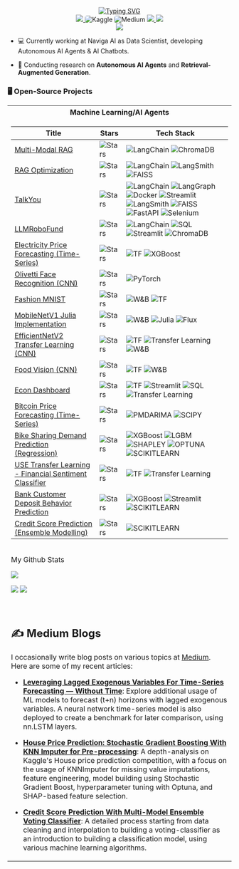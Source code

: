 <p align="center">
<a href="https://github.com/dfavenfre">
    <img src="https://readme-typing-svg.demolab.com?font=Georgia&size=18&duration=2000&pause=100&multiline=true&width=500&height=80&lines=Tolga+Şakar;Data+Scientist;+MSc+in+Applied+Data+Science" alt="Typing SVG" />
</a>
<br/>

<a href="https://github.com/dfavenfre/dfavenfre/blob/main/TOLGA_%C5%9EAKAR_CV_031024.pdf">
    <img src="https://img.shields.io/badge/PDF-CV-red?style=flat-square&logo=adobe">
</a>
<a href="https://www.kaggle.com/dfavenfre" style="text-decoration: none;">
      <img src="https://img.shields.io/badge/Kaggle-20BEFF?style=flat-square&logo=kaggle&logoColor=black" alt="Kaggle" style="border-radius: 5px;">
</a>
<a href="https://medium.com/@bauglir" style="text-decoration: none;">
      <img src="https://img.shields.io/badge/Medium-12100E?style=flat-square&logo=medium&logoColor=white" alt="Medium" style="border-radius: 5px;">
    </a>
<a href="https://www.linkedin.com/in/tolga-şakar/">
    <img src="https://img.shields.io/badge/-Linkedin-blue?style=flat-square&logo=linkedin">
</a>
<a href="mailto:tolgasa2@gmail.com.com">
    <img src="https://img.shields.io/badge/-Email-red?style=flat-square&logo=gmail&logoColor=white">
</a>

<br/> 

<!-- <a href="https://github.com/dfavenfre">
    <img src="https://github-readme-stats.vercel.app/api?username=dfavenfre&show_icons=true&count_private=true&show_icons=true&hide_border=true&hide_title=true&card_width=300px&hide_rank=true&bg_color=00000000&theme=dracula">
</a> -->

<a href="https://github.com/dfavenfre">
    <img src="https://github-stats-alpha.vercel.app/api?username=dfavenfre&cc=22272e&tc=37BCF6&ic=fff&bc=0000">
</a>

</p>

* 💻 Currently working at Naviga AI as Data Scientist, developing Autonomous AI Agents & AI Chatbots. 

* 📖 Conducting research on **Autonomous AI Agents** and **Retrieval-Augmented Generation**.

### 🖥️ Open-Source Projects
<table>
<tr><th>Machine Learning/AI Agents </th></th></tr>
<tr><td>

|Title | Stars| Tech Stack|
|--|--|--|
| [Multi-Modal RAG](https://github.com/dfavenfre/MultiModal-RAG)| <img alt="Stars" src="https://img.shields.io/github/stars/dfavenfre/MultiModal-RAG?style=flat-square&labelColor=black"/>| ![LangChain](https://img.shields.io/badge/LangChain-black?style=flat-square&logo=langchain) ![ChromaDB](https://img.shields.io/badge/ChromaDB-green?style=flat-square&logo=chromadb)|
|[RAG Optimization](https://github.com/dfavenfre/RAG-Optimization)| <img alt="Stars" src="https://img.shields.io/github/stars/dfavenfre/RAG-Optimization?style=flat-square&labelColor=black"/> | ![LangChain](https://img.shields.io/badge/LangChain-black?style=flat-square&logo=langchain) ![LangSmith](https://img.shields.io/badge/LangSmith-black?style=flat-square&logo=langsmith) ![FAISS](https://img.shields.io/badge/FAISS-black?style=flat-square&logo=faiss)|
|[TalkYou](https://github.com/dfavenfre/TalkYou)| <img alt="Stars" src="https://img.shields.io/github/stars/dfavenfre/TalkYou?style=flat-square&labelColor=black"/>| ![LangChain](https://img.shields.io/badge/LangChain-black?style=flat-square&logo=langchain) ![LangGraph](https://img.shields.io/badge/LangGraph-black?style=flat-square&logo=langgraph) ![Docker](https://img.shields.io/badge/Docker-blue?style=flat-square&logo=docker) ![Streamlit](https://img.shields.io/badge/Streamlit-white?style=flat-square&logo=streamlit) ![LangSmith](https://img.shields.io/badge/LangSmith-black?style=flat-square&logo=langsmith) ![FAISS](https://img.shields.io/badge/FAISS-black?style=flat-square&logo=faiss) ![FastAPI](https://img.shields.io/badge/FastAPI-black?style=flat-square&logo=fastapi) ![Selenium](https://img.shields.io/badge/Selenium-black?style=flat-square&logo=selenium)|
| [LLMRoboFund](https://github.com/dfavenfre/LLMRoboFund)| <img alt="Stars" src="https://img.shields.io/github/stars/dfavenfre/LLMRoboFund?style=flat-square&labelColor=black"/>| ![LangChain](https://img.shields.io/badge/LangChain-black?style=flat-square&logo=langchain) ![SQL](https://img.shields.io/badge/SQL-green?style=flat-square&logo=sql) ![Streamlit](https://img.shields.io/badge/Streamlit-white?style=flat-square&logo=streamlit) ![ChromaDB](https://img.shields.io/badge/ChromaDB-green?style=flat-square&logo=chromadb)|
|[Electricity Price Forecasting (Time-Series)](https://github.com/dfavenfre/electricity-price-forecasting) | <img alt="Stars" src="https://img.shields.io/github/stars/dfavenfre/electricity-price-forecasting?style=flat-square&labelColor=black"/>| ![TF](https://img.shields.io/badge/TF-black?style=flat-square&logo=tensorflow) ![XGBoost](https://img.shields.io/badge/XGBoost-black?style=flat-square)|
|[Olivetti Face Recognition (CNN)](https://github.com/dfavenfre/Olivetti-Faces-PyTorch)| <img alt="Stars" src="https://img.shields.io/github/stars/dfavenfre/Olivetti-Faces-PyTorch?style=flat-square&labelColor=black"/>| ![PyTorch](https://img.shields.io/badge/PyTorch-black?style=flat-square&logo=pytorch)|
|[Fashion MNIST](https://github.com/dfavenfre/Fashion-MNIST-Tensorflow) | <img alt="Stars" src="https://img.shields.io/github/stars/dfavenfre/Fashion-MNIST-Tensorflow?style=flat-square&labelColor=black"/>| ![W&B](https://img.shields.io/badge/W%26B-black?style=flat-square&logo=wandb) ![TF](https://img.shields.io/badge/TF-black?style=flat-square&logo=tensorflow)|
|[MobileNetV1 Julia Implementation](https://github.com/dfavenfre/MobileNet-Julia)| <img alt="Stars" src="https://img.shields.io/github/stars/dfavenfre/MobileNet-Julia?style=flat-square&labelColor=black"/>| ![W&B](https://img.shields.io/badge/W%26B-black?style=flat-square&logo=wandb) ![Julia](https://img.shields.io/badge/Julia-black?style=flat-square&logo=julia) ![Flux](https://img.shields.io/badge/Flux-black?style=flat-square&logo=flux)|
| [EfficientNetV2 Transfer Learning (CNN)](https://github.com/dfavenfre/Transfer-Learning-CNN-Fine-Tuning)| <img alt="Stars" src="https://img.shields.io/github/stars/dfavenfre/Transfer-Learning-CNN-Fine-Tuning?style=flat-square&labelColor=black"/>| ![TF](https://img.shields.io/badge/TF-black?style=flat-square&logo=tensorflow) ![Transfer Learning](https://img.shields.io/badge/Kaggle-black?style=flat-square&logo=kaggle) ![W&B](https://img.shields.io/badge/W%26B-black?style=flat-square&logo=wandb)|
| [Food Vision (CNN)](https://github.com/dfavenfre/Food-Vision-Tensorflow)| <img alt="Stars" src="https://img.shields.io/github/stars/dfavenfre/Food-Vision-Tensorflow?style=flat-square&labelColor=black"/>| ![TF](https://img.shields.io/badge/TF-black?style=flat-square&logo=tensorflow) ![W&B](https://img.shields.io/badge/W%26B-black?style=flat-square&logo=wandb)|
|[Econ Dashboard](https://github.com/dfavenfre/Econ-Dashboard)| <img alt="Stars" src="https://img.shields.io/github/stars/dfavenfre/Econ-Dashboard?style=flat-square&labelColor=black"/>|![TF](https://img.shields.io/badge/TF-black?style=flat-square&logo=tensorflow) ![Streamlit](https://img.shields.io/badge/Streamlit-white?style=flat-square&logo=streamlit) ![SQL](https://img.shields.io/badge/SQL-green?style=flat-square&logo=sql) ![Transfer Learning](https://img.shields.io/badge/Kaggle-black?style=flat-square&logo=kaggle)|
|[Bitcoin Price Forecasting (Time-Series)](https://github.com/dfavenfre/Bitcoin-Price-Forecasting)| <img alt="Stars" src="https://img.shields.io/github/stars/dfavenfre/Bitcoin-Price-Forecasting?style=flat-square&labelColor=black"/>| ![PMDARIMA](https://img.shields.io/badge/PMDARIMA-black?style=flat-square&logo=pmdarima) ![SCIPY](https://img.shields.io/badge/SCIPY-black?style=flat-square&logo=scipy)| 
|[Bike Sharing Demand Prediction (Regression)](https://github.com/dfavenfre/Bike-Sharing-Demand-Prediction) | <img alt="Stars" src="https://img.shields.io/github/stars/dfavenfre/Bike-Sharing-Demand-Prediction?style=flat-square&labelColor=black"/>| ![XGBoost](https://img.shields.io/badge/XGBoost-black?style=flat-square) ![LGBM](https://img.shields.io/badge/LGBM-black?style=flat-square&logo=lgbm) ![SHAPLEY](https://img.shields.io/badge/SHAPLEY-black?style=flat) ![OPTUNA](https://img.shields.io/badge/OPTUNA-blue?style=flat-square&logo=optuna) ![SCIKITLEARN](https://img.shields.io/badge/SCIKIT-LEARN-blue?style=flat-square&logo=scikit-learn)|
| [ USE Transfer Learning - Financial Sentiment Classifier](https://github.com/dfavenfre/financial-sentiment-classifier)| <img alt="Stars" src="https://img.shields.io/github/stars/dfavenfre/financial-sentiment-classifier?style=flat-square&labelColor=black"/>| ![TF](https://img.shields.io/badge/TF-black?style=flat-square&logo=tensorflow) ![Transfer Learning](https://img.shields.io/badge/Kaggle-black?style=flat-square&logo=kaggle)|
| [Bank Customer Deposit Behavior Prediction](https://github.com/dfavenfre/customer_deposit_classifier)| <img alt="Stars" src="https://img.shields.io/github/stars/dfavenfre/customer_deposit_classifier?style=flat-square&labelColor=black"/>| ![XGBoost](https://img.shields.io/badge/XGBoost-black?style=flat-square) ![Streamlit](https://img.shields.io/badge/Streamlit-white?style=flat-square&logo=streamlit) ![SCIKITLEARN](https://img.shields.io/badge/SCIKIT-LEARN-blue?style=flat-square&logo=scikit-learn)|
| [Credit Score Prediction (Ensemble Modelling)](https://github.com/dfavenfre/Credit-Score-Prediction/blob/main/README.md)| <img alt="Stars" src="https://img.shields.io/github/stars/dfavenfre/Credit-Score-Prediction?style=flat-square&labelColor=black"/>| ![SCIKITLEARN](https://img.shields.io/badge/SCIKIT-LEARN-blue?style=flat-square&logo=scikit-learn)|

<br>
My Github Stats

![](http://github-profile-summary-cards.vercel.app/api/cards/profile-details?username=dfavenfre&theme=dracula) 

![](http://github-profile-summary-cards.vercel.app/api/cards/repos-per-language?username=dfavenfre&theme=dracula) 
![](http://github-profile-summary-cards.vercel.app/api/cards/most-commit-language?username=dfavenfre&theme=dracula)

</br>


## ✍️ Medium Blogs

I occasionally write blog posts on various topics at [Medium](https://medium.com/@bauglir). Here are some of my recent articles:

- **[Leveraging Lagged Exogenous Variables For Time-Series Forecasting — Without Time](https://medium.com/@bauglir/leveraging-lagged-exogenous-variables-for-time-series-forecasting-without-time-472f14acb488)**: Explore additional usage of ML models to forecast (t+n) horizons with lagged exogenous variables. A neural network time-series model is also deployed to create a benchmark for later comparison, using nn.LSTM layers.

- **[House Price Prediction: Stochastic Gradient Boosting With KNN Imputer for Pre-processing](https://medium.com/@bauglir/house-price-prediction-stochastic-gradient-boosting-w-knn-imputer-pre-processing-f3d1651caa00)**: A depth-analysis on Kaggle's House price prediction competition, with a focus on the usage of KNNImputer for missing value imputations, feature engineering, model building using Stochastic Gradient Boost, hyperparameter tuning with Optuna, and SHAP-based feature selection.

- **[Credit Score Prediction With Multi-Model Ensemble Voting Classifier](https://medium.com/@bauglir/credit-score-prediction-with-multi-model-ensemble-voting-classifier-80-accuracy-b091f929ad40)**: A detailed process starting from data cleaning and interpolation to building a voting-classifier as an introduction to building a classification model, using various machine learning algorithms.

